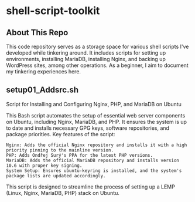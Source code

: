 # shell-script-toolkit

## About This Repo

This code repository serves as a storage space for various shell scripts I've developed while tinkering around. It includes scripts for setting up environments, installing MariaDB, installing Nginx, and backing up WordPress sites, among other operations. As a beginner, I aim to document my tinkering experiences here.

## setup01_Addsrc.sh

Script for Installing and Configuring Nginx, PHP, and MariaDB on Ubuntu

This Bash script automates the setup of essential web server components on Ubuntu, including Nginx, MariaDB, and PHP. It ensures the system is up to date and installs necessary GPG keys, software repositories, and package priorities. Key features of the script:

    Nginx: Adds the official Nginx repository and installs it with a high priority pinning to the mainline version.
    PHP: Adds Ondřej Surý's PPA for the latest PHP versions.
    MariaDB: Adds the official MariaDB repository and installs version 10.6 with proper key signing.
    System Setup: Ensures ubuntu-keyring is installed, and the system's package lists are updated accordingly.

This script is designed to streamline the process of setting up a LEMP (Linux, Nginx, MariaDB, PHP) stack on Ubuntu.
